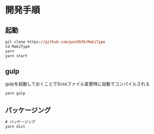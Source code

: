# 開発手順

## 起動

```ps
git clone https://github.com/pon3939/MakiType
cd MakiType
yarn
yarn start
```

## gulp

gulpを起動しておくことでScssファイル変更時に自動でコンパイルされる

```ps
yarn gulp
```

## パッケージング

```ps
# パッケージング
yarn dist
```
